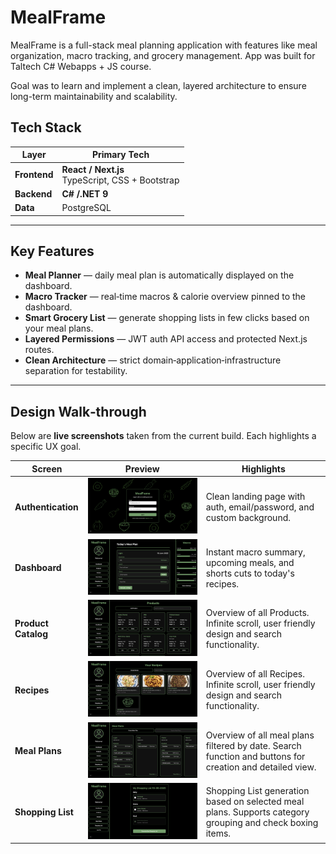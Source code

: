 # MealFrame
MealFrame is a full-stack meal planning application with features like meal organization, 
macro tracking, and grocery management. App was built for Taltech C# Webapps + JS course.

Goal was to learn and implement a clean, layered architecture to ensure long-term maintainability and scalability.

## Tech Stack
| Layer          | Primary Tech                                           |
|----------------|--------------------------------------------------------|
| **Frontend**   | **React / Next.js** <br> TypeScript, CSS + Bootstrap   |
| **Backend**    | **C# /.NET 9**                                         |
| **Data**       | PostgreSQL                                             |

---
## Key Features
- **Meal Planner** — daily meal plan is automatically displayed on the dashboard.
- **Macro Tracker** — real‑time macros & calorie overview pinned to the dashboard.
- **Smart Grocery List** — generate shopping lists in few clicks based on your meal plans.
- **Layered Permissions** — JWT auth API access and protected Next.js routes.
- **Clean Architecture** — strict domain‑application‑infrastructure separation for testability.

---
## Design Walk‑through
Below are **live screenshots** taken from the current build. Each highlights a specific UX goal.

| Screen | Preview | Highlights                                                                                                |
|--------|---------|-----------------------------------------------------------------------------------------------------------|
| **Authentication** | ![Login](assets/screenshot_landing.png) | Clean landing page with auth, email/password, and custom background.                                      |
| **Dashboard** | ![Dashboard](assets/screenshot_dashboard.png) | Instant macro summary, upcoming meals, and shorts cuts to today's recipes.                                |
| **Product Catalog** | ![Products](assets/screenshot_products.png) | Overview of all Products. Infinite scroll, user friendly design and search functionality.                 |
| **Recipes** | ![Recipes](assets/screenshot_recipes.png) | Overview of all Recipes. Infinite scroll, user friendly design and search functionality.                  |
| **Meal Plans** | ![Meal Plans](assets/screenshot_mealplans.png) | Overview of all meal plans filtered by date. Search function and buttons for creation and detailed view.  |
| **Shopping List** | ![Shopping List](assets/screenshot_shoppinglist.png) | Shopping List generation based on selected meal plans. Supports category grouping and check boxing items. |
